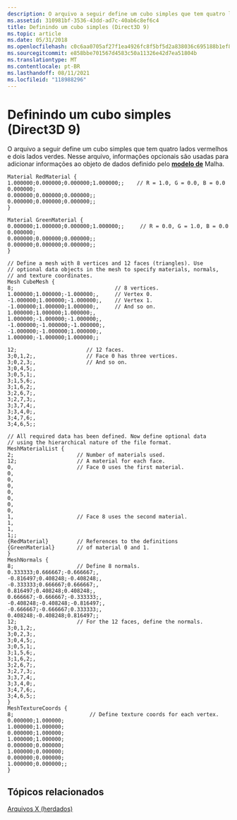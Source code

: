 ```yaml
---
description: O arquivo a seguir define um cubo simples que tem quatro lados vermelhos e dois lados verdes. Nesse arquivo, informações opcionais são usadas para adicionar informações ao objeto de dados definido pelo modelo de Malha.
ms.assetid: 310981bf-3536-43dd-ad7c-40ab6c8ef6c4
title: Definindo um cubo simples (Direct3D 9)
ms.topic: article
ms.date: 05/31/2018
ms.openlocfilehash: c0c6aa0705af27f1ea4926fc8f5bf5d2a838036c695188b1ef824395622882be
ms.sourcegitcommit: e858bbe701567d4583c50a11326e42d7ea51804b
ms.translationtype: MT
ms.contentlocale: pt-BR
ms.lasthandoff: 08/11/2021
ms.locfileid: "118988296"
---
```

# <a name="defining-a-simple-cube-direct3d-9"></a>Definindo um cubo simples (Direct3D 9)

O arquivo a seguir define um cubo simples que tem quatro lados vermelhos e dois lados verdes. Nesse arquivo, informações opcionais são usadas para adicionar informações ao objeto de dados definido pelo [**modelo de**](mesh.md) Malha.


```
Material RedMaterial {
1.000000;0.000000;0.000000;1.000000;;    // R = 1.0, G = 0.0, B = 0.0
0.000000;
0.000000;0.000000;0.000000;;
0.000000;0.000000;0.000000;;
}

Material GreenMaterial {
0.000000;1.000000;0.000000;1.000000;;     // R = 0.0, G = 1.0, B = 0.0
0.000000;
0.000000;0.000000;0.000000;;
0.000000;0.000000;0.000000;;
}

// Define a mesh with 8 vertices and 12 faces (triangles). Use 
// optional data objects in the mesh to specify materials, normals,
// and texture coordinates.
Mesh CubeMesh {
8;                                // 8 vertices.
1.000000;1.000000;-1.000000;,     // Vertex 0.
-1.000000;1.000000;-1.000000;,    // Vertex 1.
-1.000000;1.000000;1.000000;,     // And so on.
1.000000;1.000000;1.000000;,
1.000000;-1.000000;-1.000000;,
-1.000000;-1.000000;-1.000000;,
-1.000000;-1.000000;1.000000;,
1.000000;-1.000000;1.000000;;

12;                      // 12 faces.
3;0,1,2;,                // Face 0 has three vertices.
3;0,2,3;,                // And so on.
3;0,4,5;,
3;0,5,1;,
3;1,5,6;,
3;1,6,2;,
3;2,6,7;,
3;2,7,3;,
3;3,7,4;,
3;3,4,0;,
3;4,7,6;,
3;4,6,5;;

// All required data has been defined. Now define optional data
// using the hierarchical nature of the file format.
MeshMaterialList {
2;                    // Number of materials used.
12;                   // A material for each face.
0,                    // Face 0 uses the first material.
0,
0,
0,
0,
0,
0,
0,
1,                    // Face 8 uses the second material.
1,
1,
1;;
{RedMaterial}         // References to the definitions
{GreenMaterial}       // of material 0 and 1.
}
MeshNormals {
8;                    // Define 8 normals.
0.333333;0.666667;-0.666667;,
-0.816497;0.408248;-0.408248;,
-0.333333;0.666667;0.666667;,
0.816497;0.408248;0.408248;,
0.666667;-0.666667;-0.333333;,
-0.408248;-0.408248;-0.816497;,
-0.666667;-0.666667;0.333333;,
0.408248;-0.408248;0.816497;;
12;                   // For the 12 faces, define the normals.
3;0,1,2;,
3;0,2,3;,
3;0,4,5;,
3;0,5,1;,
3;1,5,6;,
3;1,6,2;,
3;2,6,7;,
3;2,7,3;,
3;3,7,4;,
3;3,4,0;,
3;4,7,6;,
3;4,6,5;;
}
MeshTextureCoords {
8;                        // Define texture coords for each vertex.
0.000000;1.000000;
1.000000;1.000000;
0.000000;1.000000;
1.000000;1.000000;
0.000000;0.000000;
1.000000;0.000000;
0.000000;0.000000;
1.000000;0.000000;;
}
```



## <a name="related-topics"></a>Tópicos relacionados

<dl> <dt>

[Arquivos X (herdados)](x-files--legacy-.md)
</dt> </dl>

 

 



